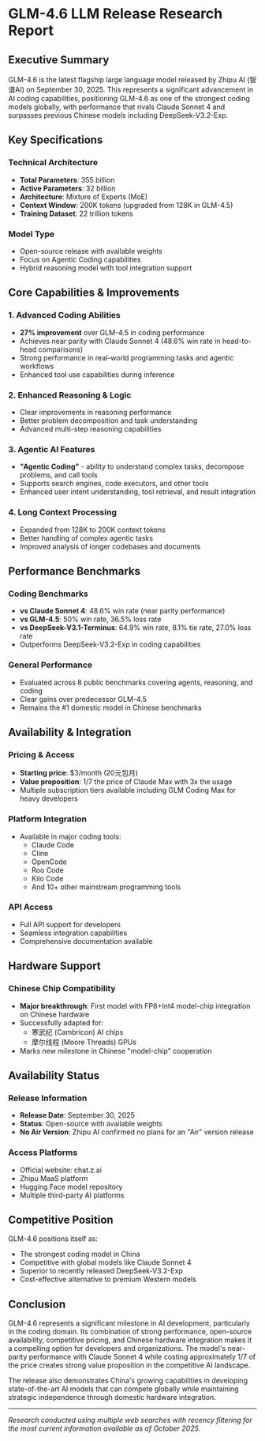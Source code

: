 # GLM-4.6 LLM Release Research Report

## Executive Summary

GLM-4.6 is the latest flagship large language model released by Zhipu AI (智谱AI) on September 30, 2025. This represents a significant advancement in AI coding capabilities, positioning GLM-4.6 as one of the strongest coding models globally, with performance that rivals Claude Sonnet 4 and surpasses previous Chinese models including DeepSeek-V3.2-Exp.

## Key Specifications

### Technical Architecture
- **Total Parameters**: 355 billion
- **Active Parameters**: 32 billion
- **Architecture**: Mixture of Experts (MoE)
- **Context Window**: 200K tokens (upgraded from 128K in GLM-4.5)
- **Training Dataset**: 22 trillion tokens

### Model Type
- Open-source release with available weights
- Focus on Agentic Coding capabilities
- Hybrid reasoning model with tool integration support

## Core Capabilities & Improvements

### 1. Advanced Coding Abilities
- **27% improvement** over GLM-4.5 in coding performance
- Achieves near parity with Claude Sonnet 4 (48.6% win rate in head-to-head comparisons)
- Strong performance in real-world programming tasks and agentic workflows
- Enhanced tool use capabilities during inference

### 2. Enhanced Reasoning & Logic
- Clear improvements in reasoning performance
- Better problem decomposition and task understanding
- Advanced multi-step reasoning capabilities

### 3. Agentic AI Features
- **"Agentic Coding"** - ability to understand complex tasks, decompose problems, and call tools
- Supports search engines, code executors, and other tools
- Enhanced user intent understanding, tool retrieval, and result integration

### 4. Long Context Processing
- Expanded from 128K to 200K context tokens
- Better handling of complex agentic tasks
- Improved analysis of longer codebases and documents

## Performance Benchmarks

### Coding Benchmarks
- **vs Claude Sonnet 4**: 48.6% win rate (near parity performance)
- **vs GLM-4.5**: 50% win rate, 36.5% loss rate
- **vs DeepSeek-V3.1-Terminus**: 64.9% win rate, 8.1% tie rate, 27.0% loss rate
- Outperforms DeepSeek-V3.2-Exp in coding capabilities

### General Performance
- Evaluated across 8 public benchmarks covering agents, reasoning, and coding
- Clear gains over predecessor GLM-4.5
- Remains the #1 domestic model in Chinese benchmarks

## Availability & Integration

### Pricing & Access
- **Starting price**: $3/month (20元包月)
- **Value proposition**: 1/7 the price of Claude Max with 3x the usage
- Multiple subscription tiers available including GLM Coding Max for heavy developers

### Platform Integration
- Available in major coding tools:
  - Claude Code
  - Cline
  - OpenCode
  - Roo Code
  - Kilo Code
  - And 10+ other mainstream programming tools

### API Access
- Full API support for developers
- Seamless integration capabilities
- Comprehensive documentation available

## Hardware Support

### Chinese Chip Compatibility
- **Major breakthrough**: First model with FP8+Int4 model-chip integration on Chinese hardware
- Successfully adapted for:
  - 寒武纪 (Cambricon) AI chips
  - 摩尔线程 (Moore Threads) GPUs
- Marks new milestone in Chinese "model-chip" cooperation

## Availability Status

### Release Information
- **Release Date**: September 30, 2025
- **Status**: Open-source with available weights
- **No Air Version**: Zhipu AI confirmed no plans for an "Air" version release

### Access Platforms
- Official website: chat.z.ai
- Zhipu MaaS platform
- Hugging Face model repository
- Multiple third-party AI platforms

## Competitive Position

GLM-4.6 positions itself as:
- The strongest coding model in China
- Competitive with global models like Claude Sonnet 4
- Superior to recently released DeepSeek-V3.2-Exp
- Cost-effective alternative to premium Western models

## Conclusion

GLM-4.6 represents a significant milestone in AI development, particularly in the coding domain. Its combination of strong performance, open-source availability, competitive pricing, and Chinese hardware integration makes it a compelling option for developers and organizations. The model's near-parity performance with Claude Sonnet 4 while costing approximately 1/7 of the price creates strong value proposition in the competitive AI landscape.

The release also demonstrates China's growing capabilities in developing state-of-the-art AI models that can compete globally while maintaining strategic independence through domestic hardware integration.

---
*Research conducted using multiple web searches with recency filtering for the most current information available as of October 2025.*